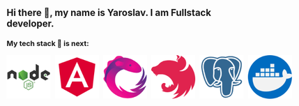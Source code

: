 ## Hi there 👋, my name is Yaroslav. I am Fullstack developer.

### My tech stack 🎨 is next:

<div style="display: flex; justify-content: space-between; align-items: center; gap: 10px;">
    <img src="./assets/node.png" alt="Node.js" style="width: 20%; height: auto;"/>
    <img src="./assets/angular.png" alt="Angular" style="width: 20%; height: auto;"/>
    <img src="./assets/NgRx.png" alt="NgRx" style="width: 20%; height: auto;"/>
    <img src="./assets/nest.png" alt="NestJS" style="width: 20%; height: auto;"/>
    <img src="./assets/postgre.png" alt="PostgreSQL" style="width: 20%; height: auto;"/>
    <img src="./assets/docker.png" alt="Docker" style="width: 20%; height: auto;"/>
</div>
